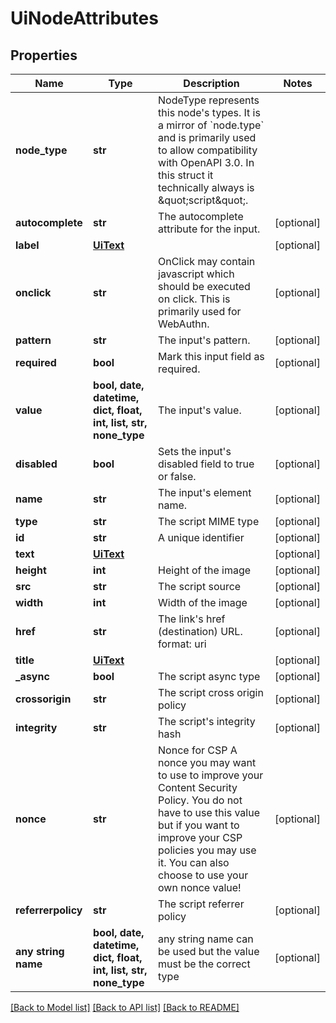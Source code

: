 # UiNodeAttributes


## Properties
Name | Type | Description | Notes
------------ | ------------- | ------------- | -------------
**node_type** | **str** | NodeType represents this node&#39;s types. It is a mirror of &#x60;node.type&#x60; and is primarily used to allow compatibility with OpenAPI 3.0. In this struct it technically always is \&quot;script\&quot;. | 
**autocomplete** | **str** | The autocomplete attribute for the input. | [optional] 
**label** | [**UiText**](UiText.md) |  | [optional] 
**onclick** | **str** | OnClick may contain javascript which should be executed on click. This is primarily used for WebAuthn. | [optional] 
**pattern** | **str** | The input&#39;s pattern. | [optional] 
**required** | **bool** | Mark this input field as required. | [optional] 
**value** | **bool, date, datetime, dict, float, int, list, str, none_type** | The input&#39;s value. | [optional] 
**disabled** | **bool** | Sets the input&#39;s disabled field to true or false. | [optional] 
**name** | **str** | The input&#39;s element name. | [optional] 
**type** | **str** | The script MIME type | [optional] 
**id** | **str** | A unique identifier | [optional] 
**text** | [**UiText**](UiText.md) |  | [optional] 
**height** | **int** | Height of the image | [optional] 
**src** | **str** | The script source | [optional] 
**width** | **int** | Width of the image | [optional] 
**href** | **str** | The link&#39;s href (destination) URL.  format: uri | [optional] 
**title** | [**UiText**](UiText.md) |  | [optional] 
**_async** | **bool** | The script async type | [optional] 
**crossorigin** | **str** | The script cross origin policy | [optional] 
**integrity** | **str** | The script&#39;s integrity hash | [optional] 
**nonce** | **str** | Nonce for CSP  A nonce you may want to use to improve your Content Security Policy. You do not have to use this value but if you want to improve your CSP policies you may use it. You can also choose to use your own nonce value! | [optional] 
**referrerpolicy** | **str** | The script referrer policy | [optional] 
**any string name** | **bool, date, datetime, dict, float, int, list, str, none_type** | any string name can be used but the value must be the correct type | [optional]

[[Back to Model list]](../README.md#documentation-for-models) [[Back to API list]](../README.md#documentation-for-api-endpoints) [[Back to README]](../README.md)



